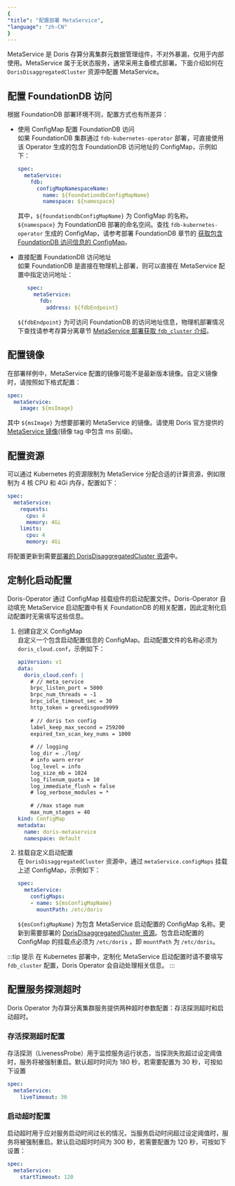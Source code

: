 ```yaml
---
{
"title": "配置部署 MetaService",
"language": "zh-CN"
}
---
```


<!-- 
Licensed to the Apache Software Foundation (ASF) under one
or more contributor license agreements.  See the NOTICE file
distributed with this work for additional information
regarding copyright ownership.  The ASF licenses this file
to you under the Apache License, Version 2.0 (the
"License"); you may not use this file except in compliance
with the License.  You may obtain a copy of the License at

  http://www.apache.org/licenses/LICENSE-2.0

Unless required by applicable law or agreed to in writing,
software distributed under the License is distributed on an
"AS IS" BASIS, WITHOUT WARRANTIES OR CONDITIONS OF ANY
KIND, either express or implied.  See the License for the
specific language governing permissions and limitations
under the License.
-->

MetaService 是 Doris 存算分离集群元数据管理组件，不对外暴漏，仅用于内部使用。MetaService 属于无状态服务，通常采用主备模式部署。下面介绍如何在 `DorisDisaggregatedCluster` 资源中配置 MetaService。 

## 配置 FoundationDB 访问
根据 FoundationDB 部署环境不同，配置方式也有所差异：
- 使用 ConfigMap 配置 FoundationDB 访问  
    如果 FoundationDB 集群通过 `fdb-kubernetes-operator` 部署，可直接使用 该 Operator 生成的包含 FoundationDB 访问地址的 ConfigMap，示例如下：
    ```yaml
    spec:
      metaService:
        fdb:
          configMapNamespaceName:
            name: ${foundationdbConfigMapName}
            namespace: ${namespace}
    ```
    其中，`${foundationdbConfigMapName}` 为 ConfigMap 的名称。`${namespace}` 为 FoundationDB 部署的命名空间。查找 `fdb-kubernetes-operator` 生成的 ConfigMap，请参考部署 FoundationDB 章节的 [获取包含 FoundationDB 访问信息的 ConfigMap](install-fdb.md#获取包含-foundationdb-访问信息的-configmap)。

- 直接配置 FoundationDB 访问地址  
    如果 FoundationDB 是直接在物理机上部署，则可以直接在 MetaService 配置中指定访问地址：
    ```yaml
       spec:
         metaService:
           fdb:
             address: ${fdbEndpoint}
    ```
    `${fdbEndpoint}` 为可访问 FoundationDB 的访问地址信息，物理机部署情况下查找请参考存算分离章节 [MetaService 部署获取 `fdb_cluster` 介绍](../../../compute-storage-decoupled/compilation-and-deployment.md#31-配置)。

## 配置镜像
在部署样例中，MetaService 配置的镜像可能不是最新版本镜像。自定义镜像时，请按照如下格式配置：
```yaml
spec:
  metaService:
    image: ${msImage}
```
其中 `${msImage}` 为想要部署的 MetaService 的镜像。请使用 Doris 官方提供的 [MetaService 镜像](https://hub.docker.com/r/apache/doris)(镜像 tag 中包含 ms 前缀)。

## 配置资源
可以通过 Kubernetes 的资源限制为 MetaService 分配合适的计算资源，例如限制为 4 核 CPU 和 4Gi 内存，配置如下：
```yaml
spec:
  metaService:
    requests:
      cpu: 4
      memory: 4Gi
    limits:
      cpu: 4
      memory: 4Gi
```
将配置更新到需要[部署的 DorisDisaggregatedCluster 资源](./install-doris-cluster.md#3-配置-dorisdisaggregatedcluster-资源)中。

## 定制化启动配置
Doris-Operator 通过 ConfigMap 挂载组件的启动配置文件。Doris-Operator 自动填充 MetaService 启动配置中有关 FoundationDB 的相关配置，因此定制化启动配置时无需填写这些信息。
1. 创建自定义 ConfigMap  
    自定义一个包含启动配置信息的 ConfigMap。启动配置文件的名称必须为 `doris_cloud.conf`，示例如下：
    ```yaml
    apiVersion: v1
    data:
      doris_cloud.conf: |
        # // meta_service
        brpc_listen_port = 5000
        brpc_num_threads = -1
        brpc_idle_timeout_sec = 30
        http_token = greedisgood9999
  
        # // doris txn config
        label_keep_max_second = 259200
        expired_txn_scan_key_nums = 1000
  
        # // logging
        log_dir = ./log/
        # info warn error
        log_level = info
        log_size_mb = 1024
        log_filenum_quota = 10
        log_immediate_flush = false
        # log_verbose_modules = *
  
        # //max stage num
        max_num_stages = 40
    kind: ConfigMap
    metadata:
      name: doris-metaservice
      namespace: default
    ```
2. 挂载自定义启动配置  
    在 `DorisDisaggregatedCluster` 资源中，通过 `metaService.configMaps` 挂载上述 ConfigMap，示例如下：
    ```yaml
    spec:
      metaService:
        configMaps:
        - name: ${msConfigMapName}
          mountPath: /etc/doris
    ```
    `${msConfigMapName}` 为包含 MetaService 启动配置的 ConfigMap 名称。更新到需要部署的 [DorisDisaggregatedCluster 资源](./install-doris-cluster.md#3-配置-dorisdisaggregatedcluster-资源)。包含启动配置的 ConfigMap 的挂载点必须为 `/etc/doris` ，即 `mountPath` 为 `/etc/doris`。

:::tip 提示
在 Kubernetes 部署中，定制化 MetaService 启动配置时请不要填写 `fdb_cluster` 配置，Doris Operator 会自动处理相关信息。
:::

## 配置服务探测超时
Doris Operator 为存算分离集群服务提供两种超时参数配置：存活探测超时和启动超时。
### 存活探测超时配置
存活探测（LivenessProbe）用于监控服务运行状态，当探测失败超过设定阈值时，服务将被强制重启。默认超时时间为 180 秒，若需要配置为 30 秒，可按如下设置
```yaml
spec:
  metaService:
    liveTimeout: 30
```
### 启动超时配置
启动超时用于应对服务启动时间过长的情况，当服务启动时间超过设定阈值时，服务将被强制重启。默认启动超时时间为 300 秒，若需要配置为 120 秒，可按如下设置：
```yaml
spec:
  metaService:
    startTimeout: 120
```
